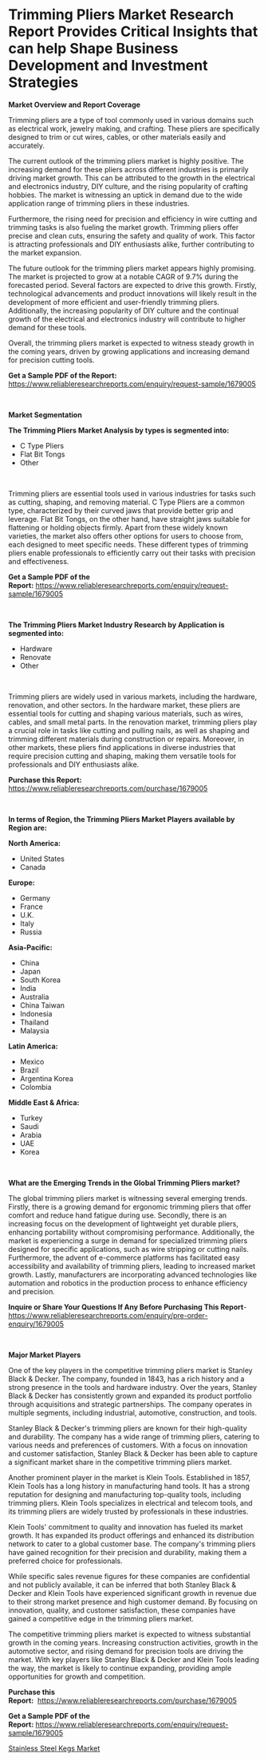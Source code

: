 <p><h1>Trimming Pliers Market Research Report Provides Critical Insights that can help Shape Business Development and Investment Strategies</h1></p><p><strong>Market Overview and Report Coverage</strong></p>
<p><p>Trimming pliers are a type of tool commonly used in various domains such as electrical work, jewelry making, and crafting. These pliers are specifically designed to trim or cut wires, cables, or other materials easily and accurately.</p><p>The current outlook of the trimming pliers market is highly positive. The increasing demand for these pliers across different industries is primarily driving market growth. This can be attributed to the growth in the electrical and electronics industry, DIY culture, and the rising popularity of crafting hobbies. The market is witnessing an uptick in demand due to the wide application range of trimming pliers in these industries.</p><p>Furthermore, the rising need for precision and efficiency in wire cutting and trimming tasks is also fueling the market growth. Trimming pliers offer precise and clean cuts, ensuring the safety and quality of work. This factor is attracting professionals and DIY enthusiasts alike, further contributing to the market expansion.</p><p>The future outlook for the trimming pliers market appears highly promising. The market is projected to grow at a notable CAGR of 9.7% during the forecasted period. Several factors are expected to drive this growth. Firstly, technological advancements and product innovations will likely result in the development of more efficient and user-friendly trimming pliers. Additionally, the increasing popularity of DIY culture and the continual growth of the electrical and electronics industry will contribute to higher demand for these tools.</p><p>Overall, the trimming pliers market is expected to witness steady growth in the coming years, driven by growing applications and increasing demand for precision cutting tools.</p></p>
<p><strong>Get a Sample PDF of the Report:</strong> <a href="https://www.reliableresearchreports.com/enquiry/request-sample/1679005">https://www.reliableresearchreports.com/enquiry/request-sample/1679005</a></p>
<p>&nbsp;</p>
<p><strong>Market Segmentation</strong></p>
<p><strong>The Trimming Pliers Market Analysis by types is segmented into:</strong></p>
<p><ul><li>C Type Pliers</li><li>Flat Bit Tongs</li><li>Other</li></ul></p>
<p>&nbsp;</p>
<p><p>Trimming pliers are essential tools used in various industries for tasks such as cutting, shaping, and removing material. C Type Pliers are a common type, characterized by their curved jaws that provide better grip and leverage. Flat Bit Tongs, on the other hand, have straight jaws suitable for flattening or holding objects firmly. Apart from these widely known varieties, the market also offers other options for users to choose from, each designed to meet specific needs. These different types of trimming pliers enable professionals to efficiently carry out their tasks with precision and effectiveness.</p></p>
<p><strong>Get a Sample PDF of the Report:</strong>&nbsp;<a href="https://www.reliableresearchreports.com/enquiry/request-sample/1679005">https://www.reliableresearchreports.com/enquiry/request-sample/1679005</a></p>
<p>&nbsp;</p>
<p><strong>The Trimming Pliers Market Industry Research by Application is segmented into:</strong></p>
<p><ul><li>Hardware</li><li>Renovate</li><li>Other</li></ul></p>
<p>&nbsp;</p>
<p><p>Trimming pliers are widely used in various markets, including the hardware, renovation, and other sectors. In the hardware market, these pliers are essential tools for cutting and shaping various materials, such as wires, cables, and small metal parts. In the renovation market, trimming pliers play a crucial role in tasks like cutting and pulling nails, as well as shaping and trimming different materials during construction or repairs. Moreover, in other markets, these pliers find applications in diverse industries that require precision cutting and shaping, making them versatile tools for professionals and DIY enthusiasts alike.</p></p>
<p><strong>Purchase this Report:</strong>&nbsp; <a href="https://www.reliableresearchreports.com/purchase/1679005">https://www.reliableresearchreports.com/purchase/1679005</a></p>
<p>&nbsp;</p>
<p><strong>In terms of Region, the Trimming Pliers Market Players available by Region are:</strong></p>
<p>
    <p> <strong> North America: </strong>
        <ul>
            <li>United States</li>
            <li>Canada</li>
        </ul>
        </p> 
    <p> <strong> Europe: </strong>
        <ul>
            <li>Germany</li>
            <li>France</li>
            <li>U.K.</li>
            <li>Italy</li>
            <li>Russia</li>
        </ul>
        </p> 
    <p> <strong> Asia-Pacific: </strong>
        <ul>
            <li>China</li>
            <li>Japan</li>
            <li>South Korea</li>
            <li>India</li>
            <li>Australia</li>
            <li>China Taiwan</li>
            <li>Indonesia</li>
            <li>Thailand</li>
            <li>Malaysia</li>
        </ul>
        </p> 
    <p> <strong> Latin America: </strong>
        <ul>
            <li>Mexico</li>
            <li>Brazil</li>
            <li>Argentina Korea</li>
            <li>Colombia</li>
        </ul>
        </p> 
    <p> <strong> Middle East & Africa: </strong>
        <ul>
            <li>Turkey</li>
            <li>Saudi</li>
            <li>Arabia</li>
            <li>UAE</li>
            <li>Korea</li>
        </ul>
    </p>
    </p>
<p>&nbsp;</p>
<p><strong>What are the Emerging Trends in the Global Trimming Pliers market?</strong></p>
<p><p>The global trimming pliers market is witnessing several emerging trends. Firstly, there is a growing demand for ergonomic trimming pliers that offer comfort and reduce hand fatigue during use. Secondly, there is an increasing focus on the development of lightweight yet durable pliers, enhancing portability without compromising performance. Additionally, the market is experiencing a surge in demand for specialized trimming pliers designed for specific applications, such as wire stripping or cutting nails. Furthermore, the advent of e-commerce platforms has facilitated easy accessibility and availability of trimming pliers, leading to increased market growth. Lastly, manufacturers are incorporating advanced technologies like automation and robotics in the production process to enhance efficiency and precision.</p></p>
<p><strong>Inquire or Share Your Questions If Any Before Purchasing This Report</strong>- <a href="https://www.reliableresearchreports.com/enquiry/pre-order-enquiry/1679005">https://www.reliableresearchreports.com/enquiry/pre-order-enquiry/1679005</a></p>
<p>&nbsp;</p>
<p><strong>Major Market Players</strong></p>
<p><p>One of the key players in the competitive trimming pliers market is Stanley Black & Decker. The company, founded in 1843, has a rich history and a strong presence in the tools and hardware industry. Over the years, Stanley Black & Decker has consistently grown and expanded its product portfolio through acquisitions and strategic partnerships. The company operates in multiple segments, including industrial, automotive, construction, and tools.</p><p>Stanley Black & Decker's trimming pliers are known for their high-quality and durability. The company has a wide range of trimming pliers, catering to various needs and preferences of customers. With a focus on innovation and customer satisfaction, Stanley Black & Decker has been able to capture a significant market share in the competitive trimming pliers market.</p><p>Another prominent player in the market is Klein Tools. Established in 1857, Klein Tools has a long history in manufacturing hand tools. It has a strong reputation for designing and manufacturing top-quality tools, including trimming pliers. Klein Tools specializes in electrical and telecom tools, and its trimming pliers are widely trusted by professionals in these industries.</p><p>Klein Tools' commitment to quality and innovation has fueled its market growth. It has expanded its product offerings and enhanced its distribution network to cater to a global customer base. The company's trimming pliers have gained recognition for their precision and durability, making them a preferred choice for professionals.</p><p>While specific sales revenue figures for these companies are confidential and not publicly available, it can be inferred that both Stanley Black & Decker and Klein Tools have experienced significant growth in revenue due to their strong market presence and high customer demand. By focusing on innovation, quality, and customer satisfaction, these companies have gained a competitive edge in the trimming pliers market.</p><p>The competitive trimming pliers market is expected to witness substantial growth in the coming years. Increasing construction activities, growth in the automotive sector, and rising demand for precision tools are driving the market. With key players like Stanley Black & Decker and Klein Tools leading the way, the market is likely to continue expanding, providing ample opportunities for growth and competition.</p></p>
<p><strong>Purchase this Report:</strong>&nbsp;&nbsp;<a href="https://www.reliableresearchreports.com/purchase/1679005">https://www.reliableresearchreports.com/purchase/1679005</a></p>
<p></p>
<p><strong>Get a Sample PDF of the Report:</strong>&nbsp;<a href="https://www.reliableresearchreports.com/enquiry/request-sample/1679005">https://www.reliableresearchreports.com/enquiry/request-sample/1679005</a></p>
<p><p><a href="https://github.com/RichRobinson5/Market-Research-Report-List-2/blob/main/stainless-steel-kegs-market.md">Stainless Steel Kegs Market</a></p></p>